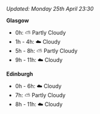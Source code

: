 *Updated: Monday 25th April 23:30*

**Glasgow**

* 0h: :partly_sunny: Partly Cloudy
* 1h - 4h: :cloud: Cloudy
* 5h - 8h: :partly_sunny: Partly Cloudy
* 9h - 11h: :cloud: Cloudy

**Edinburgh**

* 0h - 6h: :cloud: Cloudy
* 7h: :partly_sunny: Partly Cloudy
* 8h - 11h: :cloud: Cloudy
